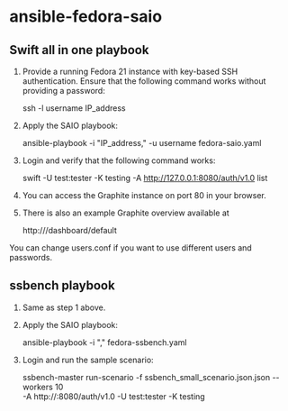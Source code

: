 ansible-fedora-saio
===================

Swift all in one playbook
-------------------------

1. Provide a running Fedora 21 instance with key-based SSH authentication. Ensure that the following command
   works without providing a password:

    ssh -l username IP_address

2. Apply the SAIO playbook:

    ansible-playbook -i "IP_address," -u username fedora-saio.yaml

3. Login and verify that the following command works:

    swift -U test:tester -K testing -A http://127.0.0.1:8080/auth/v1.0 list

4. You can access the Graphite instance on port 80 in your browser.

5. There is also an example Graphite overview available at

    http://<IP address>/dashboard/default

You can change users.conf if you want to use different users and passwords.

ssbench playbook
----------------

1. Same as step 1 above.

2. Apply the SAIO playbook:

    ansible-playbook -i "<IP address>," fedora-ssbench.yaml

3. Login and run the sample scenario:

    ssbench-master run-scenario -f ssbench_small_scenario.json.json --workers 10 \
    -A http://<SAIO IP address>:8080/auth/v1.0 -U test:tester -K testing
